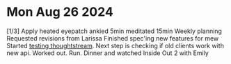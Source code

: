 # Mon Aug 26 2024

[1/3] Apply heated eyepatch
ankied 5min
meditated 15min
Weekly planning [](./2024-08-week-of-26.md)
Requested revisions from Larissa [](./project-proposal.md)
Finished spec'ing new features for mew
Started [testing thoughtstream](./2024-08-testing-ts.md). Next step is checking if old clients work with new api.
Worked out. Run.
Dinner and watched Inside Out 2 with Emily
